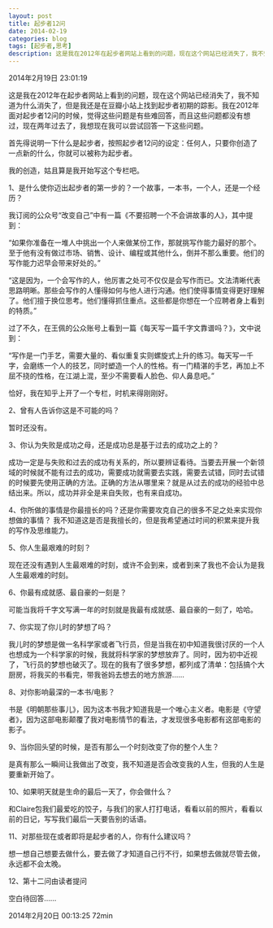 ```yaml
---
layout: post
title: 起步者12问
date: 2014-02-19
categories: blog
tags: [起步者,思考]
description: 这是我在2012年在起步者网站上看到的问题，现在这个网站已经消失了，我不知道为什么消失了，但是我还是在豆瓣小站上找到起步者初期的踪影。我在2012年面对起步者12问的时候，觉得这些问题是有些难回答，而且这些问题都没有想过，现在两年过去了，我想现在我可以尝试回答一下这些问题。
---
```



2014年2月19日 23:01:19

这是我在2012年在起步者网站上看到的问题，现在这个网站已经消失了，我不知道为什么消失了，但是我还是在豆瓣小站上找到起步者初期的踪影。我在2012年面对起步者12问的时候，觉得这些问题是有些难回答，而且这些问题都没有想过，现在两年过去了，我想现在我可以尝试回答一下这些问题。 

首先得说明一下什么是起步者，按照起步者12问的设定：任何人，只要你创造了一点新的什么，你就可以被称为起步者。

我的创造，姑且算是我开始写这个专栏吧。

1、是什么使你迈出起步者的第一步的？一个故事，一本书，一个人，还是一个经历？

我订阅的公众号“改变自己”中有一篇《不要招聘一个不会讲故事的人》，其中提到：

“如果你准备在一堆人中挑出一个人来做某份工作，那就挑写作能力最好的那个。至于他有没有做过市场、销售、设计、编程或其他什么，倒并不那么重要。他们的写作能力迟早会带来好处的。”

“这是因为，一个会写作的人，他厉害之处可不仅仅是会写作而已。文法清晰代表思路明晰。那些会写作的人懂得如何与他人进行沟通。他们使得事情变得更好理解了。他们擅于换位思考。他们懂得抓住重点。这些都是你想在一个应聘者身上看到的特质。”

过了不久，在王佩的公众账号上看到一篇《每天写一篇千字文靠谱吗？》，文中说到：

“写作是一门手艺，需要大量的、看似重复实则螺旋式上升的练习。每天写一千字，会磨练一个人的技艺，同时塑造一个人的性格。有一门精湛的手艺，再加上不屈不挠的性格，在江湖上混，至少不需要看人脸色、仰人鼻息吧。”

恰好，我在知乎上开了一个专栏，时机来得刚刚好。

2、曾有人告诉你这是不可能的吗？

暂时还没有。

3、你认为失败是成功之母，还是成功总是基于过去的成功之上的？

成功一定是与失败和过去的成功有关系的，所以要辨证看待。当要去开展一个新领域的时候就不能有过去的成功，需要成功就需要去实践，需要去试错，同时去试错的时候要先使用正确的方法。正确的方法从哪里来？就是从过去的成功的经验中总结出来。所以，成功并非全是来自失败，也有来自成功。

4、你所做的事情是你最擅长的吗？还是你需要攻克自己的很多不足之处来实现你想做的事情？
我不知道这是否是我擅长的，但是我希望通过时间的积累来提升我的写作及思维能力。

5、你人生最艰难的时刻？

现在还没有遇到人生最艰难的时刻，或许不会到来，或者到来了我也不会认为是我人生最艰难的时刻。

6、你最有成就感、最自豪的一刻是？

可能当我将千字文写满一年的时刻就是我最有成就感、最自豪的一刻了，哈哈。

7、你实现了你儿时的梦想了吗？

我儿时的梦想是做一名科学家或者飞行员，但是当我在初中知道我很讨厌的一个人也想成为一个科学家的时候，我就将科学家的梦想放弃了。同时，因为初中近视了，飞行员的梦想也破灭了。现在的我有了很多梦想，都列成了清单：包括搞个大厨房，将我买的书看完，带我爸妈去想去的地方旅游……

8、对你影响最深的一本书/电影？

书是《明朝那些事儿》，因为这本书我才知道我是一个唯心主义者。电影是《守望者》，因为这部电影颠覆了我对电影情节的看法，才发现很多电影都有这部电影的影子。

9、当你回头望的时候，是否有那么一个时刻改变了你的整个人生？

是真有那么一瞬间让我做出了改变，我不知道是否会改变我的人生，但我的人生是要重新开始了。

10、如果明天就是生命的最后一天了，你会做什么？

和Claire包我们最爱吃的饺子，与我们的家人打打电话，看看以前的照片，看看以前的日记，写写我们最后一天要告别的话语。

11、对那些现在或者即将是起步者的人，你有什么建议吗？

想一想自己想要去做什么，要去做了才知道自己行不行，如果想去做就尽管去做，永远都不会太晚。

12、第十二问由读者提问

空白待回答……


2014年2月20日 00:13:25 72min
